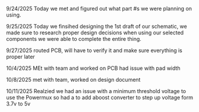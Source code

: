 9/24/2025
Today we met and figured out what part #s we were planning on using.

9/25/2025
Today we finsihed designing the 1st draft of our schematic, we made sure to research proper design decisions when using our selected components
we were able to complete the entire thing.

9/27/2025
routed PCB, will have to verify it and make sure everything is proper later

10/4/2025
MEt with team and worked on PCB had issue with pad width

10/8/2025
met with team, worked on design document

10/11/2025
Realzied we had an issue with a minimum threshold voltage to use the Powermux so had a to add aboost converter to step up voltage form 3.7v to 5v



